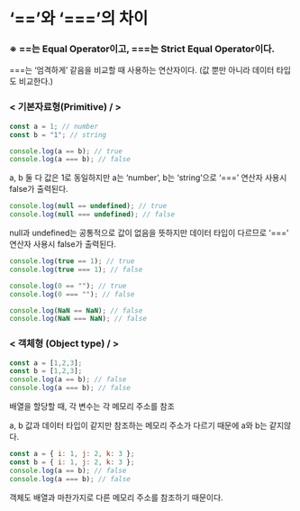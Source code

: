 # ‘==’와 ‘===’의 차이

### ※ ==는 Equal Operator이고, ===는 Strict Equal Operator이다.

===는 ‘엄격하게’ 같음을 비교할 때 사용하는 연산자이다. (값 뿐만 아니라 데이터 타입도 비교한다.)

### < 기본자료형(Primitive) / >

```jsx
const a = 1; // number
const b = "1"; // string

console.log(a == b); // true
console.log(a === b); // false
```

a, b 둘 다 값은 1로 동일하지만 a는 ‘number’, b는 ‘string’으로 ‘===’ 연산자 사용시 false가 출력된다.

```jsx
console.log(null == undefined); // true 
console.log(null === undefined); // false
```

null과 undefined는 공통적으로 값이 없음을 뜻하지만 데이터 타입이 다르므로 ‘===’ 연산자 사용시 false가 출력된다.

```jsx
console.log(true == 1); // true 
console.log(true === 1); // false
```

```jsx
console.log(0 == ""); // true 
console.log(0 === ""); // false
```

```jsx
console.log(NaN == NaN); // false 
console.log(NaN === NaN); // false
```

### < 객체형 (Object type) / >

```jsx
const a = [1,2,3]; 
const b = [1,2,3]; 
console.log(a == b); // false 
console.log(a === b); // false
```

배열을 할당할 때, 각 변수는 각 메모리 주소를 참조

a, b 값과 데이터 타입이 같지만 참조하는 메모리 주소가 다르기 때문에 a와 b는 같지않다.

```jsx
const a = { i: 1, j: 2, k: 3 };
const b = { i: 1, j: 2, k: 3 };
console.log(a == b); // false
console.log(a === b); // false
```

객체도 배열과 마찬가지로 다른 메모리 주소를 참조하기 때문이다.